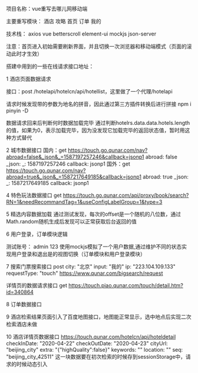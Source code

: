 
项目名称：vue重写去哪儿网移动端

主要重写模块： 酒店  攻略  首页  订单  我的

技术栈： axios  vue  betterscroll  element-ui  mockjs json-server 

注意：首页进入初始需要刷新界面，并且切换一次浏览器和移动端模式（页面的滚动此时才生效）

搭建中用到的一些在线请求接口地址：

1  酒店页面数据请求

接口：post
/hotelapi/hotelcn/api/hotellist，这里做了一个代理/hotelapi

请求时候发现带的参数为地名的拼音，因此通过第三方插件转换后进行拼接   npm i pinyin -D

数据请求回来后判断何时数据加载完毕
通过判断hotelrs.data.data.hotels.length的值，如果为0，表示加载完毕，因为没发现它加载完毕的返回状态值，暂时用这种方式替代


2 城市数据接口
国内：get
https://touch.go.qunar.com/nav?abroad=false&_json&_=1587197257246&callback=jsonp1
abroad: false
_json: 
_: 1587197257246
callback: jsonp1
国外：get
https://touch.go.qunar.com/nav?abroad=true&_json&_=1587217649185&callback=jsonp1
abroad: true
_json: 
_: 1587217649185
callback: jsonp1


4 特色玩法数据接口
get
https://touch.go.qunar.com/api/proxy/book/search?RN=1&needRecommandTag=1&useConfigLabelGroup=1&type=3

5 精选内容数据加载
通过测试发现，每次的offset是一个随机的八位数，通过Math.random随机生成后发现可以正常获取后台返回的值

6 用户登录，订单模块逻辑

测试账号：  admin  123
使用mockjs模拟了一个用户数据,通过维护不同的状态实现用户登录和退出是的视图切换（订单模块和用户登录模块）

7 搜索门票搜索接口
post
city: "北京"
input: "我的"
ip: "223.104.109.133"
requestType: "touch"
https://www.qunar.com/bigsearch/request

详情页的数据请求接口
get
https://touch.piao.qunar.com/touch/detail.htm?id=340864

8 订单数据接口

9 酒店检索结果页面引入了百度地图接口，地图能正常显示，选中地点后实现二次检索酒店未做

10 酒店详情页数据接口
https://touch.qunar.com/hotelcn/api/hoteldetail
checkInDate: "2020-04-22"
checkOutDate: "2020-04-23"
cityUrl: "beijing_city"
extra: "{"highQuality":false}"
keywords: ""
location: ""
seq: "beijing_city_42511"
这一块数据要在初次检索的时候存到sessionStorage中，请求的时候动态引入
